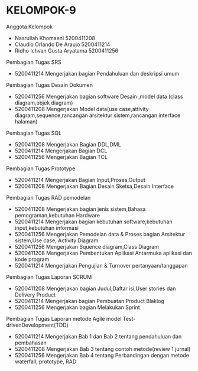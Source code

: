 # KELOMPOK-9

Anggota Kelompok
- Nasrullah Khomaeni          5200411208
- Claudio Orlando De Araujo   5200411214
- Ridho Ichvan Gusta Aryatama 5200411256

Pembagian Tugas SRS
- 5200411214 Mengerjakan bagian Pendahuluan dan deskripsi umum

Pembagian Tugas Desain Dokumen
- 5200411256 Mengerjakan bagian software Desain ,model data (class diagram,objek diagram)
- 5200411208 Mengerjakan Model data(use case,attivity diagram,sequence,rancangan arsitektur sistem,rancangan interface halaman)

Pembagian Tugas SQL
- 5200411208 Mengerjakan Bagian DDL,DML
- 5200411214 Mengerjakan Bagian DCL
- 5200411256 Mengerjakan Bagian TCL

Pembagian Tugas Prototype
- 5200411214 Mengerjakan Bagian Input,Proses,Output
- 5200411208 Mengerjakan Bagian Desain Sketsa,Desain Interface

Pembagian Tugas RAD pemodelan
- 5200411208 Mengerjakan bagian jenis sistem,Bahasa pemograman,kebutuhan Hardware
- 5200411214 Mengerjakan bagian kebutuhan software,kebutuhan input,kebutuhan informasi
- 5200411256 Mengerjakan Pemodelan data & Proses bagian Arsitektur sistem,Use case, Activity Diagram
- 5200411256 Mengerjakan Squence diagram,Class Diagram
- 5200411208 Mengerjakan Pembentukan Aplikasi Antarmuka aplikasi dan kode program
- 5200411214 Mengerjakan Pengujian & Turnover pertanyaan/tanggapan 

Pembagian Tugas Laporan SCRUM
- 5200411208 Mengerjakan bagian Judul,Daftar isi,User stories dan Delivery Product
- 5200411214 Mengerjakan bagian Pembuatan Product Blaklog
- 5200411256 Mengerjakan bagian Melakukan Sprint

Pembagian Tugas Laporan metode Agile model Test-drivenDevelopment(TDD)
- 5200411214 Mengerjakan Bab 1 dan Bab 2 tentang pendahuluan dan pembahasan
- 5200411208 Mengerjakan Bab 3 tentang contoh metode(review 1 jurnal)
- 5200411256 Mengerjakan Bab 4 tentang Perbandingan dengan metode waterfall, prototype, RAD
